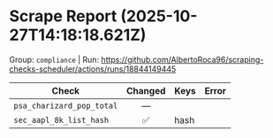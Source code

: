 # Scrape Report (2025-10-27T14:18:18.621Z)

Group: `compliance`  |  Run: https://github.com/AlbertoRoca96/scraping-checks-scheduler/actions/runs/18844149445

| Check | Changed | Keys | Error |
|---|:---:|:--|:--|
| `psa_charizard_pop_total` | — |  |  |
| `sec_aapl_8k_list_hash` | ✅ | hash |  |
